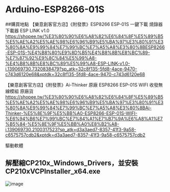 # Arduino-ESP8266-01S
##購買地點
【樂意創客官方店】《附發票》ESP8266 ESP-01S 一鍵下載 燒錄器 下載器 ESP LINK v1.0
https://shopee.tw/%E3%80%90%E6%A8%82%E6%84%8F%E5%89%B5%E5%AE%A2%E5%AE%98%E6%96%B9%E5%BA%97%E3%80%91%E3%80%8A%E9%99%84%E7%99%BC%E7%A5%A8%E3%80%8BESP8266-ESP-01S-%E4%B8%80%E9%8D%B5%E4%B8%8B%E8%BC%89-%E7%87%92%E9%8C%84%E5%99%A8-%E4%B8%8B%E8%BC%89%E5%99%A8-ESP-LINK-v1.0-i.139069730.7320838479?sp_atk=32c8f135-5fd8-4ace-9470-c743d6120e68&xptdk=32c8f135-5fd8-4ace-9470-c743d6120e68

【樂意創客官方店】《附發票》Ai-Thinker 原廠 ESP8266 ESP-01S WIFI 收發無線模組 原廠貨
https://shopee.tw/%E3%80%90%E6%A8%82%E6%84%8F%E5%89%B5%E5%AE%A2%E5%AE%98%E6%96%B9%E5%BA%97%E3%80%91%E3%80%8A%E9%99%84%E7%99%BC%E7%A5%A8%E3%80%8BAi-Thinker-%E5%8E%9F%E5%BB%A0-ESP8266-ESP-01S-WIFI-%E6%94%B6%E7%99%BC%E7%84%A1%E7%B7%9A%E6%A8%A1%E7%B5%84-%E5%8E%9F%E5%BB%A0%E8%B2%A8-i.139069730.2100317523?sp_atk=d3a3aed7-8357-41f3-9a58-c6575757cdb2&xptdk=d3a3aed7-8357-41f3-9a58-c6575757cdb2

驅動軟體
## 解壓縮CP210x_Windows_Drivers，並安裝CP210xVCPInstaller_x64.exe
![image](https://github.com/tiramisuisland/Arduino-ESP8266-01S/assets/146859919/d75d9f15-6e40-4d73-8966-11142daac7c4)
